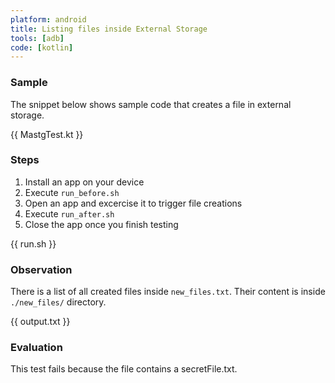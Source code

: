 ```yaml
---
platform: android
title: Listing files inside External Storage 
tools: [adb]
code: [kotlin]
---
```


### Sample

The snippet below shows sample code that creates a file in external storage.

{{ MastgTest.kt }}

### Steps

1. Install an app on your device
2. Execute `run_before.sh`
3. Open an app and excercise it to trigger file creations
4. Execute `run_after.sh`
5. Close the app once you finish testing

{{ run.sh }}

### Observation

There is a list of all created files inside `new_files.txt`. Their content is inside `./new_files/` directory.

{{ output.txt }}

### Evaluation

This test fails because the file contains a secretFile.txt.
